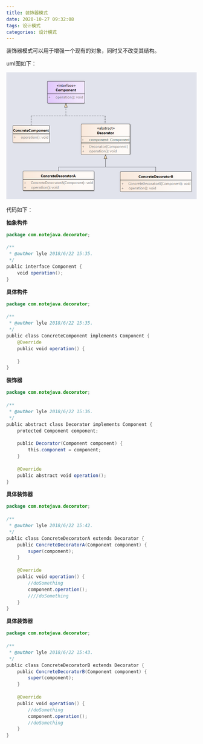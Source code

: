 ```yaml
---
title: 装饰器模式
date: 2020-10-27 09:32:08
tags: 设计模式
categories: 设计模式
---
```

装饰器模式可以用于增强一个现有的对象，同时又不改变其结构。

uml图如下：

![decorator.jpg](./装饰器模式/154657_065244_decorator.jpg)

<!-- more -->

代码如下：

**抽象构件**  

```java
package com.notejava.decorator;

/**
 * @author lyle 2018/6/22 15:35.
 */
public interface Component {
    void operation();
}
```

**具体构件**  

```java
package com.notejava.decorator;

/**
 * @author lyle 2018/6/22 15:35.
 */
public class ConcreteComponent implements Component {
    @Override
    public void operation() {

    }
}
```

**装饰器**  

```java
package com.notejava.decorator;

/**
 * @author lyle 2018/6/22 15:36.
 */
public abstract class Decorator implements Component {
    protected Component component;

    public Decorator(Component component) {
        this.component = component;
    }

    @Override
    public abstract void operation();
}
```

**具体装饰器**  

```java
package com.notejava.decorator;

/**
 * @author lyle 2018/6/22 15:42.
 */
public class ConcreteDecoratorA extends Decorator {
    public ConcreteDecoratorA(Component component) {
        super(component);
    }

    @Override
    public void operation() {
        //doSomething
        component.operation();
        ////doSomething
    }
}
```

**具体装饰器**

```java
package com.notejava.decorator;

/**
 * @author lyle 2018/6/22 15:43.
 */
public class ConcreteDecoratorB extends Decorator {
    public ConcreteDecoratorB(Component component) {
        super(component);
    }

    @Override
    public void operation() {
        //doSomething
        component.operation();
        //doSomething
    }
}
```